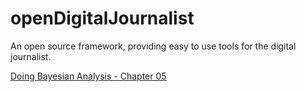 openDigitalJournalist
=====================

An open source framework, providing easy to use tools for the digital journalist.

[Doing Bayesian Analysis - Chapter 05](http://nbviewer.ipython.org/gist/bobflagg/faebdd9067a758a1e2c6)
